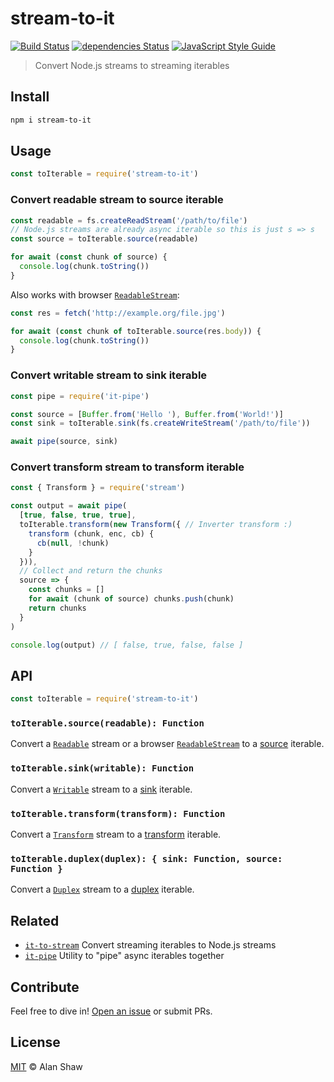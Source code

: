 # stream-to-it

[![Build Status](https://travis-ci.org/alanshaw/stream-to-it.svg?branch=master)](https://travis-ci.org/alanshaw/stream-to-it)
[![dependencies Status](https://status.david-dm.org/gh/alanshaw/stream-to-it.svg)](https://david-dm.org/alanshaw/stream-to-it)
[![JavaScript Style Guide](https://img.shields.io/badge/code_style-standard-brightgreen.svg)](https://standardjs.com)

> Convert Node.js streams to streaming iterables

## Install

```sh
npm i stream-to-it
```

## Usage

```js
const toIterable = require('stream-to-it')
```

### Convert readable stream to source iterable

```js
const readable = fs.createReadStream('/path/to/file')
// Node.js streams are already async iterable so this is just s => s
const source = toIterable.source(readable)

for await (const chunk of source) {
  console.log(chunk.toString())
}
```

Also works with browser [`ReadableStream`](https://developer.mozilla.org/en-US/docs/Web/API/ReadableStream):

```js
const res = fetch('http://example.org/file.jpg')

for await (const chunk of toIterable.source(res.body)) {
  console.log(chunk.toString())
}
```

### Convert writable stream to sink iterable

```js
const pipe = require('it-pipe')

const source = [Buffer.from('Hello '), Buffer.from('World!')]
const sink = toIterable.sink(fs.createWriteStream('/path/to/file'))

await pipe(source, sink)
```

### Convert transform stream to transform iterable

```js
const { Transform } = require('stream')

const output = await pipe(
  [true, false, true, true],
  toIterable.transform(new Transform({ // Inverter transform :)
    transform (chunk, enc, cb) {
      cb(null, !chunk)
    }
  })),
  // Collect and return the chunks
  source => {
    const chunks = []
    for await (chunk of source) chunks.push(chunk)
    return chunks
  }
)

console.log(output) // [ false, true, false, false ]
```

## API

```js
const toIterable = require('stream-to-it')
```

### `toIterable.source(readable): Function`

Convert a [`Readable`](https://nodejs.org/dist/latest/docs/api/stream.html#stream_readable_streams) stream or a browser [`ReadableStream`](https://developer.mozilla.org/en-US/docs/Web/API/ReadableStream) to a [source](https://gist.github.com/alanshaw/591dc7dd54e4f99338a347ef568d6ee9#source-it) iterable.

### `toIterable.sink(writable): Function`

Convert a [`Writable`](https://nodejs.org/dist/latest/docs/api/stream.html#stream_writable_streams) stream to a [sink](https://gist.github.com/alanshaw/591dc7dd54e4f99338a347ef568d6ee9#sink-it) iterable.

### `toIterable.transform(transform): Function`

Convert a [`Transform`](https://nodejs.org/dist/latest/docs/api/stream.html#stream_duplex_and_transform_streams) stream to a [transform](https://gist.github.com/alanshaw/591dc7dd54e4f99338a347ef568d6ee9#transform-it) iterable.

### `toIterable.duplex(duplex): { sink: Function, source: Function }`

Convert a [`Duplex`](https://nodejs.org/dist/latest/docs/api/stream.html#stream_duplex_and_transform_streams) stream to a [duplex](https://gist.github.com/alanshaw/591dc7dd54e4f99338a347ef568d6ee9#duplex-it) iterable.

## Related

* [`it-to-stream`](https://www.npmjs.com/package/it-to-stream) Convert streaming iterables to Node.js streams
* [`it-pipe`](https://www.npmjs.com/package/it-pipe) Utility to "pipe" async iterables together

## Contribute

Feel free to dive in! [Open an issue](https://github.com/alanshaw/stream-to-it/issues/new) or submit PRs.

## License

[MIT](LICENSE) © Alan Shaw
